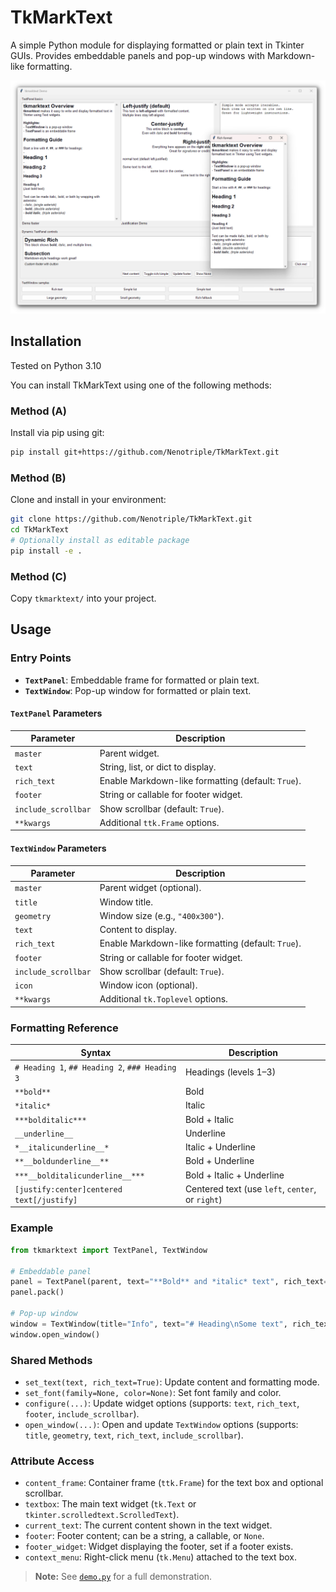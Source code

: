 # TkMarkText

A simple Python module for displaying formatted or plain text in Tkinter GUIs.
Provides embeddable panels and pop-up windows with Markdown-like formatting.

![Cover Image](img/tkmarktext_v1_demo_preview.png)

## Installation

Tested on Python 3.10

You can install TkMarkText using one of the following methods:

### Method (A)

Install via pip using git:

```sh
pip install git+https://github.com/Nenotriple/TkMarkText.git
```

### Method (B)

Clone and install in your environment:

```sh
git clone https://github.com/Nenotriple/TkMarkText.git
cd TkMarkText
# Optionally install as editable package
pip install -e .
```

### Method (C)

Copy `tkmarktext/` into your project.

## Usage

### Entry Points

- **`TextPanel`**: Embeddable frame for formatted or plain text.
- **`TextWindow`**: Pop-up window for formatted or plain text.

#### `TextPanel` Parameters

| Parameter           | Description                                        |
|---------------------|----------------------------------------------------|
| `master`            | Parent widget.                                     |
| `text`              | String, list, or dict to display.                  |
| `rich_text`         | Enable Markdown-like formatting (default: `True`). |
| `footer`            | String or callable for footer widget.              |
| `include_scrollbar` | Show scrollbar (default: `True`).                  |
| `**kwargs`          | Additional `ttk.Frame` options.|

#### `TextWindow` Parameters

| Parameter           | Description                                        |
|---------------------|----------------------------------------------------|
| `master`            | Parent widget (optional).                          |
| `title`             | Window title.                                      |
| `geometry`          | Window size (e.g., `"400x300"`).                   |
| `text`              | Content to display.                                |
| `rich_text`         | Enable Markdown-like formatting (default: `True`). |
| `footer`            | String or callable for footer widget.              |
| `include_scrollbar` | Show scrollbar (default: `True`).                  |
| `icon`              | Window icon (optional).                            |
| `**kwargs`          | Additional `tk.Toplevel` options.                  |

### Formatting Reference

| Syntax                                         | Description                                      |
|------------------------------------------------|--------------------------------------------------|
| `# Heading 1`, `## Heading 2`, `### Heading 3` | Headings (levels 1–3)                            |
| `**bold**`                                     | Bold                                             |
| `*italic*`                                     | Italic                                           |
| `***bolditalic***`                             | Bold + Italic                                    |
| `__underline__`                                | Underline                                        |
| `*__italicunderline__*`                        | Italic + Underline                               |
| `**__boldunderline__**`                        | Bold + Underline                                 |
| `***__bolditalicunderline__***`                | Bold + Italic + Underline                        |
| `[justify:center]centered text[/justify]`      | Centered text (use `left`, `center`, or `right`) |

### Example

```python
from tkmarktext import TextPanel, TextWindow

# Embeddable panel
panel = TextPanel(parent, text="**Bold** and *italic* text", rich_text=True)
panel.pack()

# Pop-up window
window = TextWindow(title="Info", text="# Heading\nSome text", rich_text=True)
window.open_window()
```

### Shared Methods

- `set_text(text, rich_text=True)`: Update content and formatting mode.
- `set_font(family=None, color=None)`: Set font family and color.
- `configure(...)`: Update widget options (supports: `text`, `rich_text`, `footer`, `include_scrollbar`).
- `open_window(...)`: Open and update `TextWindow` options (supports: `title`, `geometry`, `text`, `rich_text`, `include_scrollbar`).

### Attribute Access

- `content_frame`: Container frame (`ttk.Frame`) for the text box and optional scrollbar.
- `textbox`: The main text widget (`tk.Text` or `tkinter.scrolledtext.ScrolledText`).
- `current_text`: The current content shown in the text widget.
- `footer`: Footer content; can be a string, a callable, or `None`.
- `footer_widget`: Widget displaying the footer, set if a footer exists.
- `context_menu`: Right-click menu (`tk.Menu`) attached to the text box.

> **Note:** See [`demo.py`](demo.py) for a full demonstration.

